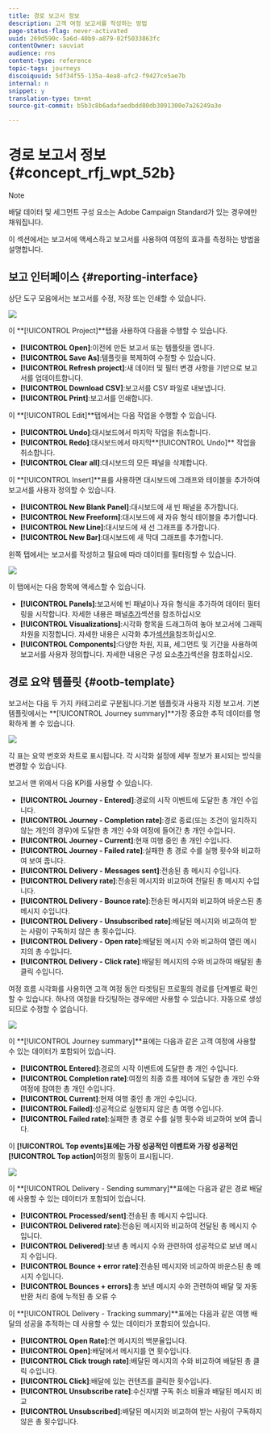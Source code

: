 ```yaml
---
title: 경로 보고서 정보
description: 고객 여정 보고서를 작성하는 방법
page-status-flag: never-activated
uuid: 269d590c-5a6d-40b9-a879-02f5033863fc
contentOwner: sauviat
audience: rns
content-type: reference
topic-tags: journeys
discoiquuid: 5df34f55-135a-4ea8-afc2-f9427ce5ae7b
internal: n
snippet: y
translation-type: tm+mt
source-git-commit: b5b3c8b6adafaedbdd80db3091300e7a26249a3e

---
```



# 경로 보고서 정보 {#concept_rfj_wpt_52b}

>[!NOTE]
>
>배달 데이터 및 세그먼트 구성 요소는 Adobe Campaign Standard가 있는 경우에만 채워집니다.

이 섹션에서는 보고서에 액세스하고 보고서를 사용하여 여정의 효과를 측정하는 방법을 설명합니다.

## 보고 인터페이스 {#reporting-interface}

상단 도구 모음에서는 보고서를 수정, 저장 또는 인쇄할 수 있습니다.

![](../assets/dynamic_report_toolbar.png)

이 **[!UICONTROL Project]**탭을 사용하여 다음을 수행할 수 있습니다.

* **[!UICONTROL Open]**:이전에 만든 보고서 또는 템플릿을 엽니다.
* **[!UICONTROL Save As]**:템플릿을 복제하여 수정할 수 있습니다.
* **[!UICONTROL Refresh project]**:새 데이터 및 필터 변경 사항을 기반으로 보고서를 업데이트합니다.
* **[!UICONTROL Download CSV]**:보고서를 CSV 파일로 내보냅니다.
* **[!UICONTROL Print]**:보고서를 인쇄합니다.

이 **[!UICONTROL Edit]**탭에서는 다음 작업을 수행할 수 있습니다.

* **[!UICONTROL Undo]**:대시보드에서 마지막 작업을 취소합니다.
* **[!UICONTROL Redo]**:대시보드에서 마지막**[!UICONTROL Undo]** 작업을 취소합니다.
* **[!UICONTROL Clear all]**:대시보드의 모든 패널을 삭제합니다.

이 **[!UICONTROL Insert]**표를 사용하면 대시보드에 그래프와 테이블을 추가하여 보고서를 사용자 정의할 수 있습니다.

* **[!UICONTROL New Blank Panel]**:대시보드에 새 빈 패널을 추가합니다.
* **[!UICONTROL New Freeform]**:대시보드에 새 자유 형식 테이블을 추가합니다.
* **[!UICONTROL New Line]**:대시보드에 새 선 그래프를 추가합니다.
* **[!UICONTROL New Bar]**:대시보드에 새 막대 그래프를 추가합니다.

왼쪽 탭에서는 보고서를 작성하고 필요에 따라 데이터를 필터링할 수 있습니다.

![](../assets/dynamic_report_interface.png)

이 탭에서는 다음 항목에 액세스할 수 있습니다.

* **[!UICONTROL Panels]**:보고서에 빈 패널이나 자유 형식을 추가하여 데이터 필터링을 시작합니다. 자세한 내용은 패널[추가](../reporting/creating-your-journey-reports.md#adding-panels)섹션을 참조하십시오
* **[!UICONTROL Visualizations]**:시각화 항목을 드래그하여 놓아 보고서에 그래픽 차원을 지정합니다. 자세한 내용은 시각화 추가[섹션을](../reporting/creating-your-journey-reports.md#adding-visualizations)참조하십시오.
* **[!UICONTROL Components]**:다양한 차원, 지표, 세그먼트 및 기간을 사용하여 보고서를 사용자 정의합니다. 자세한 내용은 구성 요소[추가](../reporting/creating-your-journey-reports.md#adding-components)섹션을 참조하십시오.

## 경로 요약 템플릿 {#ootb-template}

보고서는 다음 두 가지 카테고리로 구분됩니다.기본 템플릿과 사용자 지정 보고서.
기본 템플릿에서는 **[!UICONTROL Journey summary]**가장 중요한 추적 데이터를 명확하게 볼 수 있습니다.

![](../assets/dynamic_report_journey_8.png)

각 표는 요약 번호와 차트로 표시됩니다. 각 시각화 설정에 세부 정보가 표시되는 방식을 변경할 수 있습니다.

보고서 맨 위에서 다음 KPI를 사용할 수 있습니다.

* **[!UICONTROL Journey - Entered]**:경로의 시작 이벤트에 도달한 총 개인 수입니다.
* **[!UICONTROL Journey - Completion rate]**:경로 종료(또는 조건이 일치하지 않는 개인의 경우)에 도달한 총 개인 수와 여정에 들어간 총 개인 수입니다.
* **[!UICONTROL Journey - Current]**:현재 여행 중인 총 개인 수입니다.
* **[!UICONTROL Journey - Failed rate]**:실패한 총 경로 수를 실행 횟수와 비교하여 보여 줍니다.
* **[!UICONTROL Delivery - Messages sent]**:전송된 총 메시지 수입니다.
* **[!UICONTROL Delivery rate]**:전송된 메시지와 비교하여 전달된 총 메시지 수입니다.
* **[!UICONTROL Delivery - Bounce rate]**:전송된 메시지와 비교하여 바운스된 총 메시지 수입니다.
* **[!UICONTROL Delivery - Unsubscribed rate]**:배달된 메시지와 비교하여 받는 사람이 구독하지 않은 총 횟수입니다.
* **[!UICONTROL Delivery - Open rate]**:배달된 메시지 수와 비교하여 열린 메시지의 총 수입니다.
* **[!UICONTROL Delivery - Click rate]**:배달된 메시지의 수와 비교하여 배달된 총 클릭 수입니다.

여정 흐름 시각화를 사용하면 고객 여정 동안 타겟팅된 프로필의 경로를 단계별로 확인할 수 있습니다. 하나의 여정을 타깃팅하는 경우에만 사용할 수 있습니다. 자동으로 생성되므로 수정할 수 없습니다.

![](../assets/dynamic_report_journey_10.png)

이 **[!UICONTROL Journey summary]**표에는 다음과 같은 고객 여정에 사용할 수 있는 데이터가 포함되어 있습니다.

* **[!UICONTROL Entered]**:경로의 시작 이벤트에 도달한 총 개인 수입니다.
* **[!UICONTROL Completion rate]**:여정의 최종 흐름 제어에 도달한 총 개인 수와 여정에 참여한 총 개인 수입니다.
* **[!UICONTROL Current]**:현재 여행 중인 총 개인 수입니다.
* **[!UICONTROL Failed]**:성공적으로 실행되지 않은 총 여행 수입니다.
* **[!UICONTROL Failed rate]**:실패한 총 경로 수를 실행 횟수와 비교하여 보여 줍니다.

이 **[!UICONTROL Top events]**표에는 가장 성공적인 이벤트와 가장 성공적인**[!UICONTROL Top action]**&#x200B;여정의 활동이 표시됩니다.

![](../assets/dynamic_report_journey_11.png)

이 **[!UICONTROL Delivery - Sending summary]**표에는 다음과 같은 경로 배달에 사용할 수 있는 데이터가 포함되어 있습니다.

* **[!UICONTROL Processed/sent]**:전송된 총 메시지 수입니다.
* **[!UICONTROL Delivered rate]**:전송된 메시지와 비교하여 전달된 총 메시지 수입니다.
* **[!UICONTROL Delivered]**:보낸 총 메시지 수와 관련하여 성공적으로 보낸 메시지 수입니다.
* **[!UICONTROL Bounce + error rate]**:전송된 메시지와 비교하여 바운스된 총 메시지 수입니다.
* **[!UICONTROL Bounces + errors]**:총 보낸 메시지 수와 관련하여 배달 및 자동 반환 처리 중에 누적된 총 오류 수

이 **[!UICONTROL Delivery - Tracking summary]**표에는 다음과 같은 여행 배달의 성공을 추적하는 데 사용할 수 있는 데이터가 포함되어 있습니다.

* **[!UICONTROL Open Rate]**:연 메시지의 백분율입니다.
* **[!UICONTROL Open]**:배달에서 메시지를 연 횟수입니다.
* **[!UICONTROL Click trough rate]**:배달된 메시지의 수와 비교하여 배달된 총 클릭 수입니다.
* **[!UICONTROL Click]**:배달에 있는 컨텐츠를 클릭한 횟수입니다.
* **[!UICONTROL Unsubscribe rate]**:수신자별 구독 취소 비율과 배달된 메시지 비교
* **[!UICONTROL Unsubscribed]**:배달된 메시지와 비교하여 받는 사람이 구독하지 않은 총 횟수입니다.

